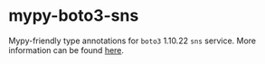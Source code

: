 # mypy-boto3-sns

Mypy-friendly type annotations for `boto3` 1.10.22 `sns` service.
More information can be found [here](https://github.com/vemel/mypy_boto3).